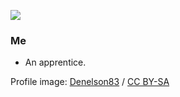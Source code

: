 ![](https://img.shields.io/badge/I%20am-sleepy-abe827?style=flat-square)

### Me

- An apprentice.

<a>Profile image: </a><a href="https://commons.wikimedia.org/wiki/File:SMPTE_Color_Bars.svg" title="via Wikimedia Commons">Denelson83</a> / <a href="http://creativecommons.org/licenses/by-sa/3.0/">CC BY-SA</a>
<!--
**abetar0/abetar0** is a ✨ _special_ ✨ repository because its `README.md` (this file) appears on your GitHub profile.

Here are some ideas to get you started:

- 🔭 I’m currently working on ...
- 🌱 I’m currently learning ...
- 👯 I’m looking to collaborate on ...
- 🤔 I’m looking for help with ...
- 💬 Ask me about ...
- 📫 How to reach me: ...
- 😄 Pronouns: ...
- ⚡ Fun fact: ...
-->
